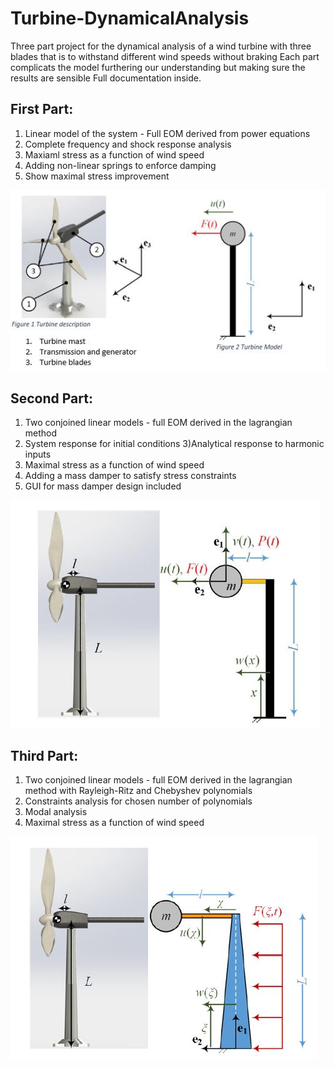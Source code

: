 # Turbine-DynamicalAnalysis
Three part project for the dynamical analysis of a wind turbine with three blades
that is to withstand different wind speeds without braking
Each part complicats the model furthering our understanding but making sure the results are sensible
Full documentation inside.

## First Part:
1) Linear model of the system - Full EOM derived from power equations
2) Complete frequency and shock response analysis
3) Maxiaml stress as a function of wind speed
4) Adding non-linear springs to enforce damping
5) Show maximal stress improvement

![SC2 Video](Images/System1.jpg)

## Second Part:
1) Two conjoined linear models - full EOM derived in the lagrangian method
2) System response for initial conditions
3)Analytical response to harmonic inputs
4) Maximal stress as a function of wind speed
5) Adding a mass damper to satisfy stress constraints
6) GUI for mass damper design included

![SC2 Video](Images/System2.jpg)

## Third Part:
1) Two conjoined linear models - full EOM derived in the lagrangian method
 with Rayleigh-Ritz and Chebyshev polynomials
2) Constraints analysis for chosen number of polynomials
3) Modal analysis
4) Maximal stress as a function of wind speed

![SC2 Video](Images/System3.jpg)